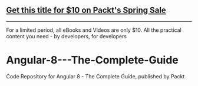 ## [Get this title for $10 on Packt's Spring Sale](https://www.packt.com/V10771?utm_source=github&utm_medium=packt-github-repo&utm_campaign=spring_10_dollar_2022)
-----
For a limited period, all eBooks and Videos are only $10. All the practical content you need \- by developers, for developers

# Angular-8---The-Complete-Guide
Code Repository for Angular 8 - The Complete Guide, published by Packt
